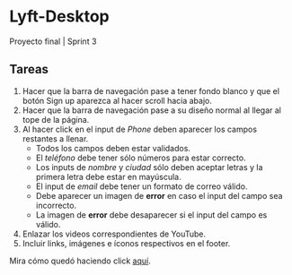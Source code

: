 # Lyft-Desktop
Proyecto final | Sprint 3

## Tareas

1. Hacer que la barra de navegación pase a tener fondo blanco y que el botón Sign up aparezca al hacer scroll hacia abajo.
2. Hacer que la barra de navegación pase a su diseño normal al llegar al tope de la página.
3. Al hacer click en el input de *Phone* deben aparecer los campos restantes a llenar.
    - Todos los campos deben estar validados.
    - El *teléfono* debe tener sólo números para estar correcto.
    - Los inputs de *nombre* y *ciudad* sólo deben aceptar letras y la primera letra debe estar en mayúscula.
    - El input de *email* debe tener un formato de correo válido.
    - Debe aparecer un imagen de **error** en caso el input del campo sea incorrecto.
    - La imagen de **error** debe desaparecer si el input del campo es válido.
4. Enlazar los videos correspondientes de YouTube.
5. Incluir links, imágenes e íconos respectivos en el footer.

Mira cómo quedó haciendo click [aquí](https://itsandromeda.github.io/Lyft-Desktop/).
